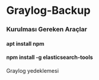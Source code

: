 # Graylog-Backup
### Kurulması Gereken Araçlar
#### apt install npm 
#### npm install -g elasticsearch-tools


Graylog yedeklemesi

